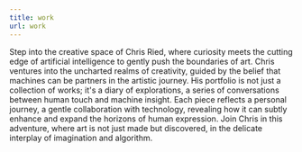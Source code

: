 ```yaml
---
title: work
url: work
---
```



Step into the creative space of Chris Ried, where curiosity meets the cutting edge of artificial intelligence to gently push the boundaries of art. Chris ventures into the uncharted realms of creativity, guided by the belief that machines can be partners in the artistic journey. His portfolio is not just a collection of works; it's a diary of explorations, a series of conversations between human touch and machine insight. Each piece reflects a personal journey, a gentle collaboration with technology, revealing how it can subtly enhance and expand the horizons of human expression. Join Chris in this adventure, where art is not just made but discovered, in the delicate interplay of imagination and algorithm.